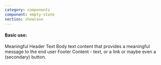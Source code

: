 ```yaml
---
category: components
component: empty-state
section: showcase
---
```



<section data-test-percy data-section="showcase">
  
  <h4 class="dummy-h4">Basic use:</h4>
  <Hds::EmptyState as |E|>
    <E.Header>Meaningful Header Text</E.Header>
    <E.Body>Body text content that provides a meaningful message to the end user</E.Body>
    <E.Footer>Footer Content - text, or a link or maybe even a (secondary) button.</E.Footer>
  </Hds::EmptyState>
</section>
